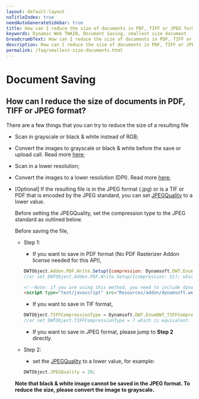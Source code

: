 ```yaml
---
layout: default-layout
noTitleIndex: true
needAutoGenerateSidebar: true
title: How can I reduce the size of documents in PDF, TIFF or JPEG format?
keywords: Dynamic Web TWAIN, Document Saving, smallest size document
breadcrumbText: How can I reduce the size of documents in PDF, TIFF or JPEG format?
description: How can I reduce the size of documents in PDF, TIFF or JPEG format?
permalink: /faq/smallest-size-documents.html
---
```


# Document Saving

## How can I reduce the size of documents in PDF, TIFF or JPEG format?

There are a few things that you can try to reduce the size of a resulting file

- Scan in grayscale or black & white instead of RGB;

- Convert the images to grayscale or black & white before the save or upload call. Read more <a href="{{site.indepth}}features/edit.html#working-with-pixels-and-bit-depth" target="_blank">here</a>;

- Scan in a lower resolution;

- Convert the images to a lower resolution (DPI). Read more <a href="{{site.indepth}}features/edit.html#working-with-pixels-and-bit-depth" target="_blank">here</a>;

- [Optional] If the resulting file is in the JPEG format (.jpg) or is a TIF or PDF that is encoded by the JPEG standard, you can set <a href="{{site.info}}api/WebTwain_IO.html#jpegquality" target="_blank">JPEGQuality</a> to a lower value.

    Before setting the JPEGQuality, set the compression type to the JPEG standard as outlined below.

    Before saving the file,

    - Step 1:
        - If you want to save in PDF format (No PDF Rasterizer Addon license needed for this API),
  
        ```javascript
        DWTObject.Addon.PDF.Write.Setup({compression: Dynamsoft.DWT.EnumDWT_PDFCompressionType.PDF_JPEG});
        //or set DWTObject.Addon.PDF.Write.Setup({compression: 5}); which is equivalent.
        ```

        ```html
        <!--Note: if you are using this method, you need to include dynamsoft.webtwain.addon.pdf.js file into the program. For example:-->
        <script type="text/javascript" src="Resources/addon/dynamsoft.webtwain.addon.pdf.js"> </script>
        ```
  
        - If you want to save in TIF format,
  
        ```javascript
        DWTObject.TIFFCompressionType = Dynamsoft.DWT.EnumDWT_TIFFCompressionType.TIFF_JPEG;
        //or set DWTObject.TIFFCompressionType = 7 which is equivalent.
        ```
    
        - If you want to save in JPEG format, please jump to **Step 2** directly.
  

    - Step 2: 
        - set the <a href="{{site.info}}api/WebTwain_IO.html#jpegquality" target="_blank">JPEGQuality</a> to a lower value, for example:

        ```javascript
        DWTObject.JPEGQuality = 20;
        ```
        
  **Note that black & white image cannot be saved in the JPEG format. To reduce the size, please convert the image to grayscale.**
